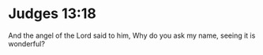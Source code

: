# Judges 13:18

And the angel of the Lord said to him, Why do you ask my name, seeing it is wonderful?

